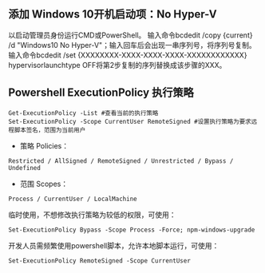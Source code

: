 ## 添加 Windows 10开机启动项：No Hyper-V

以启动管理员身份运行CMD或PowerShell。
输入命令bcdedit /copy {current} /d "Windows10 No Hyper-V"；输入回车后会出现一串序列号，将序列号复制。
输入命令bcdedit /set {XXXXXXXX-XXXX-XXXX-XXXX-XXXXXXXXXXXX} hypervisorlaunchtype OFF将第2步复制的序列替换成该步骤的XXX。

## Powershell ExecutionPolicy 执行策略

```shell
Get-ExecutionPolicy -List #查看当前的执行策略
Set-ExecutionPolicy -Scope CurrentUser RemoteSigned #设置执行策略为要求远程脚本签名，范围为当前用户
```

* 策略 Policies：

`Restricted / AllSigned / RemoteSigned / Unrestricted / Bypass / Undefined`

* 范围 Scopes：

`Process / CurrentUser / LocalMachine`


临时使用，不想修改执行策略为较低的权限，可使用：
```shell
Set-ExecutionPolicy Bypass -Scope Process -Force; npm-windows-upgrade
```
开发人员需频繁使用powershell脚本，允许本地脚本运行，可使用：
```shell
Set-ExecutionPolicy RemoteSigned -Scope CurrentUser
```
